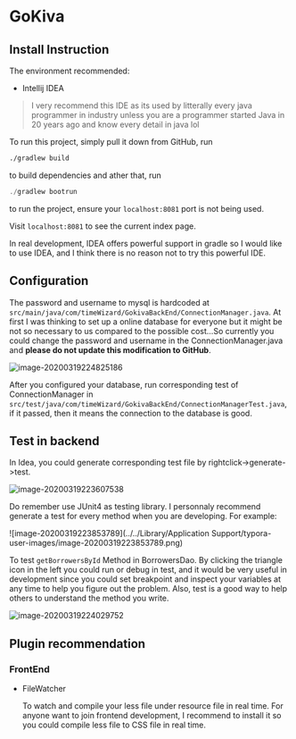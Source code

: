 # GoKiva

## Install Instruction

The environment recommended:

- Intellij IDEA

> I very recommend this IDE as its used by litterally every java programmer in industry unless you are a programmer started Java in 20 years ago and know every detail in java lol

To run this project, simply pull it down from GitHub, run

```bash
./gradlew build
```

to build dependencies and ather that, run

``` java
./gradlew bootrun
```

to run the project, ensure your `localhost:8081` port is not being used.

Visit `localhost:8081` to see the current index page.

In real development, IDEA offers powerful support in gradle so I would like to use IDEA, and I think there is no reason not to try this powerful IDE.

## Configuration

The password and username to mysql is hardcoded at `src/main/java/com/timeWizard/GokivaBackEnd/ConnectionManager.java`. At first I was thinking to set up a online database for everyone but it might be not so necessary to us compared to the possible cost...So currently you could change the password and username in the ConnectionManager.java and **please do not update this modification to GitHub**.

![image-20200319224825186](https://tva1.sinaimg.cn/large/00831rSTgy1gd0ch08ystj310q0hojuw.jpg)

After you configured your database, run corresponding test of ConnectionManager in `src/test/java/com/timeWizard/GokivaBackEnd/ConnectionManagerTest.java`, if it passed, then it means the connection to the database is good.

## Test in backend

In Idea, you could generate corresponding test file by rightclick->generate->test.

![image-20200319223607538](https://tva1.sinaimg.cn/large/00831rSTgy1gd0c4abe5lj30ua0run0k.jpg)

Do remember use JUnit4 as testing library. I personnaly recommend generate a test for every method when you are developing. For example:

![image-20200319223853789](../../Library/Application Support/typora-user-images/image-20200319223853789.png)

To test `getBorrowersById` Method in BorrowersDao. By clicking the triangle icon in the left you could run or debug in test, and it would be very useful in development since you could set breakpoint and inspect your variables at any time to help you figure out the problem. Also, test is a good way to help others to understand the method you write.

![image-20200319224029752](https://tva1.sinaimg.cn/large/00831rSTgy1gd0c8rfddzj31hy0giwj7.jpg)

## Plugin recommendation

### FrontEnd

- FileWatcher

  To watch and compile your less file under resource file in real time. For anyone want to join frontend development, I recommend to install it so you could compile less file to CSS file in real time.